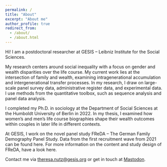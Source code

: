 ```yaml
---
permalink: /
title: "About"
excerpt: "About me"
author_profile: true
redirect_from: 
  - /about/
  - /about.html
---
```


Hi! I am a postdoctoral researcher at GESIS – Leibniz Institute for the Social Sciences. 

My research centers around social inequality with a focus on gender and wealth disparities over the life course. My current work lies at the intersection of family and wealth, examining intragenerational accumulation and intergenerational transfer processes. In my research, I draw on large-scale panel survey data, administrative register data, and experimental data. I use methods from the quantitative toolbox, such as sequence analysis and panel data analysis.

I completed my Ph.D. in sociology at the Department of Social Sciences at the Humboldt University of Berlin in 2022. In my thesis, I examined how women’s and men’s life course biographies shape their wealth outcomes within couples in later life in different contexts.

At GESIS, I work on the novel panel study FReDA – The German Family Demography Panel Study. Data from the first recruitment wave from 2021 can be found here. For more information on the content and study design of FReDA, have a look here.

Contact me via <theresa.nutz@gesis.org> or get in touch at [Mastodon](https://sciences.social/@theresanutz).